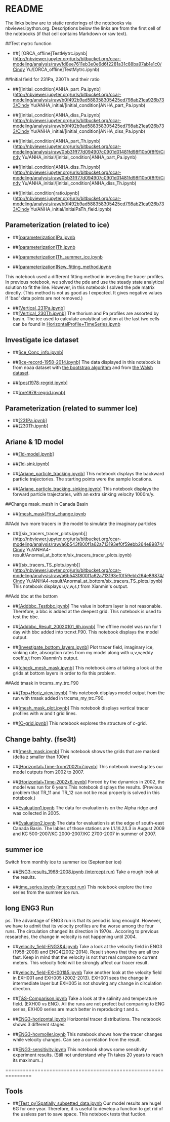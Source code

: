 # README #

The links below are to static renderings of the notebooks via nbviewer.ipython.org. Descriptions below the links are from the first cell of the notebooks (if that cell contains Markdown or raw text).

##Test mytrc function

* ##[ [ORCA_offline]TestMytrc.ipynb](http://nbviewer.jupyter.org/urls/bitbucket.org/ccar-modeling/analysis/raw/fd8ee7611eb3e0e6d6f2281a31c88ba97ab1e1c0/Cindy Yu/[ORCA_offline]TestMytrc.ipynb)

##Initial field for 231Pa, 230Th and their ratio

* ##[[initial_condition]ANHA_part_Pa.ipynb](http://nbviewer.jupyter.org/urls/bitbucket.org/ccar-modeling/analysis/raw/b0f492b9ad588358305425ed798ab21ea926b733/Cindy Yu/ANHA_initial/[initial_condition]ANHA_part_Pa.ipynb)

* ##[[initial_condition]ANHA_diss_Pa.ipynb](http://nbviewer.jupyter.org/urls/bitbucket.org/ccar-modeling/analysis/raw/b0f492b9ad588358305425ed798ab21ea926b733/Cindy Yu/ANHA_initial/[initial_condition]ANHA_diss_Pa.ipynb)

* ##[[initial_condition]ANHA_part_Th.ipynb](http://nbviewer.jupyter.org/urls/bitbucket.org/ccar-modeling/analysis/raw/0bb31ff77d094907c0901d01481fd98f10b0f8f9/Cindy Yu/ANHA_initial/[initial_condition]ANHA_part_Pa.ipynb)

* ##[[initial_condition]ANHA_diss_Th.ipynb](http://nbviewer.jupyter.org/urls/bitbucket.org/ccar-modeling/analysis/raw/0bb31ff77d094907c0901d01481fd98f10b0f8f9/Cindy Yu/ANHA_initial/[initial_condition]ANHA_diss_Th.ipynb)

* ##[[initial_condition]ratio.ipynb](http://nbviewer.jupyter.org/urls/bitbucket.org/ccar-modeling/analysis/raw/b0f492b9ad588358305425ed798ab21ea926b733/Cindy Yu/ANHA_initial/initialPaTh_field.ipynb)




## Parameterization (related to ice)

* ##[[parameterization]Pa.ipynb](http://nbviewer.jupyter.org/urls/bitbucket.org/ccar-modeling/analysis/raw/tip/Cindy%20Yu/[parameter.]Pa.ipynb)

* ##[[parameterization]Th.ipynb](http://nbviewer.jupyter.org/urls/bitbucket.org/ccar-modeling/analysis/raw/tip/Cindy%20Yu/[parameter.]Th.ipynb)

* ##[[parameterization]Th_summer_ice.ipynb](http://nbviewer.jupyter.org/urls/bitbucket.org/ccar-modeling/analysis/raw/tip/Cindy%20Yu/[parameter.]Th-basin-summer-ice.ipynb)


* ##[[parameterization]New_fitting_method.ipynb](http://nbviewer.jupyter.org/urls/bitbucket.org/ccar-modeling/analysis/raw/tip/Cindy%20Yu/New_fitting_method.ipynb)

This notebook used a different fitting method in investing the tracer profiles. In previous notebook, we solved the pde and use the steady state analytical solution to fit the line. However, in this notebook I solved the pde matrix directly. (This method is not as good as I expected. It gives negative values if 'bad' data points are not removed.)

* ##[[Vertical_231Pa.ipynb]](http://nbviewer.jupyter.org/urls/bitbucket.org/ccar-modeling/analysis/raw/tip/Cindy%20Yu/para_MinIce/Vertical_231Pa.ipynb)
* ##[[Vertical_230Th.ipynb]](http://nbviewer.jupyter.org/urls/bitbucket.org/ccar-modeling/analysis/raw/tip/Cindy%20Yu/para_MinIce/Vertical_230Th.ipynb)
The thorium and Pa profiles are assorted by basin. The ice used to calculate analytical solution at the last two cells can be found in [HorizontalProfile+TimeSeries.ipynb](http://nbviewer.jupyter.org/urls/bitbucket.org/ccar-modeling/analysis/raw/tip/Cindy%20Yu/ANHA4-result/MIN_ICE/horizontalProfile+TimeSeries.ipynb)




## Investigate ice dataset
* ##[[ice_Conc_info.ipynb]](http://nbviewer.jupyter.org/urls/bitbucket.org/ccar-modeling/analysis/raw/tip/Cindy%20Yu/ice_info/ice_Conc_info.ipynb)
* ##[[Ice-record-1958-2014.ipynb]](http://nbviewer.jupyter.org/urls/bitbucket.org/ccar-modeling/analysis/raw/tip/Cindy%20Yu/ice_info/Ice-record-1958-2014.ipynb)
The data displayed in this notebook is from noaa dataset with [the bootstrap algorithm](http://nbviewer.jupyter.org/urls/bitbucket.org/ccar-modeling/analysis/raw/tip/Cindy%20Yu/ice_info/ice_Conc_nasa.ipynb) and from [the Walsh dataset](http://nbviewer.jupyter.org/urls/bitbucket.org/ccar-modeling/analysis/raw/tip/Cindy%20Yu/ice_info/ice_Conc_TheWalsh.ipynb).

* ##[[post1978-regrid.ipynb]](http://nbviewer.jupyter.org/urls/bitbucket.org/ccar-modeling/analysis/raw/tip/Cindy%20Yu/ice_info/post1978-regird.ipynb)
* ##[[pre1978-regrid.ipynb]](http://nbviewer.jupyter.org/urls/bitbucket.org/ccar-modeling/analysis/raw/tip/Cindy%20Yu/ice_info/pre1978-regrid.ipynb)

## Parameterization (related to summer Ice)
* ##[[231Pa.ipynb]](http://nbviewer.jupyter.org/urls/bitbucket.org/ccar-modeling/analysis/raw/tip/Cindy%20Yu/para_MinIce/WhichIsTheBetterWay_231Pa-Copy1.ipynb)
* ##[[230Th.ipynb]](http://nbviewer.jupyter.org/urls/bitbucket.org/ccar-modeling/analysis/raw/tip/Cindy%20Yu/para_MinIce/WhichIsTheBetterWay_230Th-Copy1.ipynb)



## Ariane & 1D model
* ##[[1d-model.ipynb]](http://nbviewer.jupyter.org/urls/bitbucket.org/ccar-modeling/analysis/raw/tip/Cindy%20Yu/1D/1d-model.ipynb)
* ##[[1d-sink.ipynb]](http://nbviewer.jupyter.org/urls/bitbucket.org/ccar-modeling/analysis/raw/tip/Cindy%20Yu/1D/1d-sink.ipynb)

* ##[[Ariane_particle_tracking.ipynb]](http://nbviewer.jupyter.org/urls/bitbucket.org/ccar-modeling/analysis/raw/tip/Cindy%20Yu/Ariane/Ariane_particle_tracking.ipynb)
This notebook displays the backward particle trajectories. The starting points were the sample locations.


* ##[[Ariane_particle_tracking_sinking.ipynb]](http://nbviewer.jupyter.org/urls/bitbucket.org/ccar-modeling/analysis/raw/tip/Cindy%20Yu/Ariane/Ariane_particle_tracking_sinking.ipynb)
This notebook displays the forward particle trajectories, with an extra sinking velocity 1000m/y.




##Change mask_mesh in Canada Basin

* ##[[mesh_mask]First_change.ipynb](http://nbviewer.jupyter.org/urls/bitbucket.org/ccar-modeling/analysis/raw/tip/Cindy%20Yu/ANHA4-result/Anormal_at_bottom/1_change_mask_mesh%28magic!%29.ipynb?at=default&fileviewer=file-view-default)

##Add two more tracers in the model to simulate the imaginary particles
* ##[[six_tracers_tracer_plots.ipynb]](http://nbviewer.jupyter.org/urls/bitbucket.org/ccar-modeling/analysis/raw/a6b543f800f1a62a713193ef0f59ebb264e89874/Cindy Yu/ANHA4-result/Anormal_at_bottom/six_tracers_tracer_plots.ipynb)

* ##[[six_tracers_TS_plots.ipynb]](http://nbviewer.jupyter.org/urls/bitbucket.org/ccar-modeling/analysis/raw/a6b543f800f1a62a713193ef0f59ebb264e89874/Cindy Yu/ANHA4-result/Anormal_at_bottom/six_tracers_TS_plots.ipynb)
This notebook displays u,v,w,s,t from Xianmin's output.

##Add bbc at the bottom

* ##[[Addbbc_Testbbc.ipynb]](http://nbviewer.jupyter.org/urls/bitbucket.org/ccar-modeling/analysis/raw/tip/Cindy%20Yu/ANHA4-result/Add_bbc_for_tracers/Addbbc_Testbbc.ipynb) 
The value in bottom layer is not reasonable. Therefore, a bbc is added at the deepest grid. This notebook is used to test the bbc.

* ##[[Addbbc_Result_20020101_6h.ipynb]](http://nbviewer.jupyter.org/urls/bitbucket.org/ccar-modeling/analysis/raw/tip/Cindy%20Yu/ANHA4-result/Add_bbc_for_tracers/Addbbc_Result_20020101_6h.ipynb) 
The offline model was run for 1 day with bbc added into trcnxt.F90. This notebook displays the model output.

* ##[[Investigate_bottom_layers.ipynb]](http://nbviewer.jupyter.org/urls/bitbucket.org/ccar-modeling/analysis/raw/tip/Cindy%20Yu/ANHA4-result/Add_bbc_for_tracers/Investigate_bottom_layers.ipynb)
 Plot tracer field, imaginary ice, sinking rate, absorption rates from my model along with u,v,w,eddy coeff,s,t from Xianmin's output.

* ##[[check_mesh_mask.ipynb]](http://nbviewer.jupyter.org/url/bitbucket.org/ccar-modeling/analysis/raw/tip/Cindy%20Yu/ANHA4-result/Add_bbc_for_tracers/check_mesh_mask.ipynb) 
This notebook aims at taking a look at the grids at bottom layers in order to fix this problem.


##Add tmask in trcsms_my_trc.F90

* ##[[Top+Horiz_view.ipynb]](http://nbviewer.jupyter.org/urls/bitbucket.org/ccar-modeling/analysis/raw/tip/Cindy%20Yu/ANHA4-result/Add_tmask_in_trcsms/Top+Horiz_view.ipynb) 
This notebook displays model output from the run with tmask added in trcsms_my_trc.F90.


* ##[[mesh_mask_plot.ipynb]](http://nbviewer.jupyter.org/urls/bitbucket.org/ccar-modeling/analysis/raw/tip/Cindy%20Yu/ANHA4-result/Add_tmask_in_trcsms/mesh_mask_plot.ipynb) 
This notebook displays vertical tracer profiles with w and t grid lines.

* ##[[C-grid.ipynb]](http://nbviewer.jupyter.org/urls/bitbucket.org/ccar-modeling/analysis/raw/tip/Cindy%20Yu/ANHA4-result/Add_tmask_in_trcsms/C-grid.ipynb)
This notebook explores the structure of c-grid. 


## Change bahty. (fse3t)

* ##[[mesh_mask.ipynb]](http://nbviewer.jupyter.org/urls/bitbucket.org/ccar-modeling/analysis/raw/tip/Cindy%20Yu/ANHA4-result/Change_bahty_fse3t_based/mesh_mask_fse3t.ipynb)
This notebook shows the grids that are masked (delta z smaller than 100m)


* ##[[Horizontal+Time-from2002to7.ipynb]](http://nbviewer.jupyter.org/urls/bitbucket.org/ccar-modeling/analysis/raw/tip/Cindy%20Yu/ANHA4-result/Change_bahty_fse3t_based/Horizontal+Time-from2002to7.ipynb)
This notebook investigates our model outputs from 2002 to 2007.

* ##[[Horizontal+Time-2002x6.ipynb]](http://nbviewer.jupyter.org/urls/bitbucket.org/ccar-modeling/analysis/raw/tip/Cindy%20Yu/ANHA4-result/Change_bahty_fse3t_based/Horizontal+Time-2002x6.ipynb)
Forced by the dynamics in 2002, the model was run for 6 years.This notebook displays the results. (Previous problem that TR_11 and TR_12 can not be read properly is solved in this notebook.)


* ##[Evaluation1.ipynb](http://nbviewer.jupyter.org/urls/bitbucket.org/ccar-modeling/analysis/raw/tip/Cindy%20Yu/ANHA4-result/Change_bahty_fse3t_based/Evaluation-05.ipynb)
The data for evaluation is on the Alpha ridge and was collected in 2005.


* ##[Evaluation2.ipynb](http://nbviewer.jupyter.org/urls/bitbucket.org/ccar-modeling/analysis/raw/tip/Cindy%20Yu/ANHA4-result/Change_bahty_fse3t_based/Evaluation-0709.ipynb)
The data for evaluation is at the edge of south-east Canada Basin. The lables of those stations are L1.1/L2/L3 in August 2009 and KC 500-2007/KC 2000-2007/KC 2700-2007 in summer of 2007.

## summer ice

Switch from monthly ice to summer ice (September ice)
* ##[ENG3-results_1968-2008.ipynb (intercept run)](http://nbviewer.jupyter.org/urls/bitbucket.org/ccar-modeling/analysis/raw/tip/Cindy%20Yu/ANHA4-result/MIN_ICE/nanaRun-results-analysis.ipynb)
Take a rough look at the results.

* ##[time_series.ipynb (intercept run)](http://nbviewer.jupyter.org/urls/bitbucket.org/ccar-modeling/analysis/raw/tip/Cindy%20Yu/ANHA4-result/MIN_ICE/time_series.ipynb)
This notebook explore the time series from the summer ice run.



## long ENG3 Run

ps. The advantage of ENG3 run is that its period is long enought. However, we have to admit that its velocity profiles are the worse among the four runs. The circulation changed its direction in 1970s.. Accoring to previous researches, the change in velocity is not happening until 2004.

* ##[velocity_field-ENG3&4.ipynb](http://nbviewer.jupyter.org/urls/bitbucket.org/ccar-modeling/analysis/raw/tip/Cindy%20Yu/ANHA4-result/ENG3Run/velocity_field-Comparison.ipynb)
Take a look at the velocity field in ENG3 (1958-2008) and ENG4(2002-2014). Result shows that they are all too fast. Keep in mind that the velocity is not that real compare to current meters. This velocity field will be strongly affect our tracer result.

* ##[velocity_field-EXH001&5.ipynb](http://nbviewer.jupyter.org/urls/bitbucket.org/ccar-modeling/analysis/raw/tip/Cindy%20Yu/ANHA4-result/ENG3Run/velocity_field-Comparison-EXH005.ipynb)
Take another look at the velocity field in EXH001 and EXH005 (2002-2013). EXH001 sees the change in intermediate layer but EXH005 is not showing any change in circulation directon. 

* ##[T&S-Comparison.ipynb](http://nbviewer.jupyter.org/urls/bitbucket.org/ccar-modeling/analysis/raw/tip/Cindy%20Yu/ANHA4-result/ENG3Run/sal_temp_comparison-EXH005.ipynb)
Take a look at the salinity and temperature field. (EXH00 vs ENG). All the runs are not prefect but comparing to ENG series, EXH00 series are much better in reproducing t and s.

* ##[ENG3-horizontal.ipynb](http://nbviewer.jupyter.org/urls/bitbucket.org/ccar-modeling/analysis/raw/tip/Cindy%20Yu/ANHA4-result/ENG3Run/thesis-Base-Runs.ipynb)
Horizontal tracer distributions. The notebook shows 3 different stages.

* ##[ENG3-hovmoller.ipynb](http://nbviewer.jupyter.org/urls/bitbucket.org/ccar-modeling/analysis/raw/tip/Cindy%20Yu/ANHA4-result/ENG3Run/thesis-hovmoller-round2.ipynb)
This notebook shows how the tracer changes while velocity changes. Can see a correlation from the result. 

* ##[ENG3-sensitivity.ipynb](http://nbviewer.jupyter.org/urls/bitbucket.org/ccar-modeling/analysis/raw/tip/Cindy%20Yu/ANHA4-result/ENG3Run/thesis-sensitivity.ipynb)
This notebook shows some sensitivity experiment results. (Still not understand why Th takes 20 years to reach its maximum..) 

===============================================================
## Tools
* ##[[Test_py]Spatially_subsetted_data.ipynb](http://nbviewer.jupyter.org/urls/bitbucket.org/ccar-modeling/analysis/raw/tip/Cindy%20Yu/[Test_py]Spatially_subsetted_data.ipynb)
Our model results are huge! 6G for one year. Therefore, it is useful to develop a function to get rid of the useless part to save space. This notebook tests that fuction.

